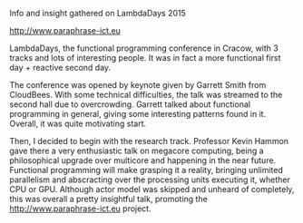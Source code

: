 
Info and insight gathered on LambdaDays 2015

http://www.paraphrase-ict.eu

LambdaDays, the functional programming conference in Cracow, with 3 tracks and lots of interesting people.
It was in fact a more functional first day + reactive second day.

The conference was opened by keynote given by Garrett Smith from CloudBees. With some technical difficulties, the talk was streamed to the second hall due to overcrowding. Garrett talked about functional programming in general, giving some interesting patterns found in it. Overall, it was quite motivating start.

Then, I decided to begin with the research track. Professor Kevin Hammon gave there a very enthusiastic talk on megacore computing, being a philosophical upgrade over multicore and happening in the near future. Functional programming will make grasping it a reality, bringing unlimited parallelism and abscracting over the processing units executing it, whether CPU or GPU. Although actor model was skipped and unheard of completely, this was overall a pretty insightful talk, promoting the http://www.paraphrase-ict.eu project.

